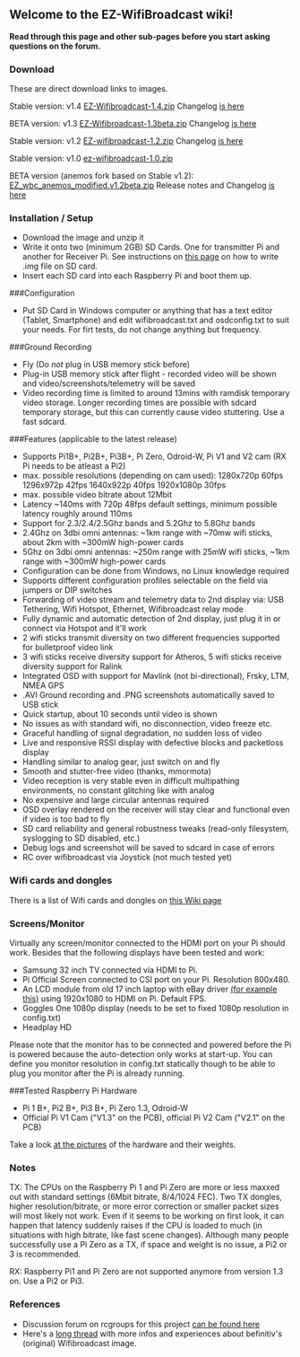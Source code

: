 ## Welcome to the EZ-WifiBroadcast wiki!  
**Read through this page and other sub-pages before you start asking questions on the forum.**

### Download
These are direct download links to images.  

Stable version: v1.4 [EZ-Wifibroadcast-1.4.zip](https://drive.google.com/open?id=0BxyIDQpjwq9YWk9mLWR1b0JENDg) Changelog [is here](https://github.com/bortek/EZ-WifiBroadcast/wiki/V1.4-Changelog)


BETA version: v1.3 [EZ-Wifibroadcast-1.3beta.zip](https://docs.google.com/uc?id=0B8ke2EKPqvORazlSb3hxS0hOOTA&export=download) Changelog [is here](https://github.com/bortek/EZ-WifiBroadcast/wiki/v1.3BETA-Changelog)

Stable version: v1.2 [EZ-wifibroadcast-1.2.zip](https://drive.google.com/uc?id=0B8ke2EKPqvORRmdUenJ0WmtFc1U&export=download) Changelog [is here](https://github.com/bortek/EZ-WifiBroadcast/wiki/v1.2-Release-Note)

Stable version: v1.0 [ez-wifibroadcast-1.0.zip](https://docs.google.com/uc?id=0B8ke2EKPqvORQU5RYi1EbEpQMUE&export=download)

BETA version (anemos fork based on Stable v1.2): [EZ_wbc_anemos_modified.v1.2beta.zip](https://docs.google.com/uc?id=0Bw6zbFkDkAtKcFNUOENqNzQ3SEk&export=download) Release notes and Changelog [is here](https://github.com/bortek/EZ-WifiBroadcast/wiki/v1.2beta-anemos-Release-Note)


### Installation / Setup
- Download the image and unzip it
- Write it onto two (minimum 2GB) SD Cards. One for transmitter Pi and another for Receiver Pi. See instructions on [this page](https://www.raspberrypi.org/documentation/installation/installing-images/) on how to write .img file on SD card.
- Insert each SD card into each Raspberry Pi and boot them up.


###Configuration
- Put SD Card in Windows computer or anything that has a text editor (Tablet, Smartphone) and edit wifibroadcast.txt and osdconfig.txt to suit your needs. For firt tests, do not change anything but frequency.


###Ground Recording
- Fly (Do _not_ plug in USB memory stick before)
- Plug-in USB memory stick after flight - recorded video will be shown and video/screenshots/telemetry will be saved
- Video recording time is limited to around 13mins with ramdisk temporary video storage. Longer recording times are possible with sdcard temporary storage, but this can currently cause video stuttering. Use a fast sdcard.


###Features
(applicable to the latest release)
- Supports Pi1B+, Pi2B+, Pi3B+, Pi Zero, Odroid-W, Pi V1 and V2 cam (RX Pi needs to be atleast a Pi2)
- max. possible resolutions (depending on cam used):
1280x720p 60fps
1296x972p 42fps
1640x922p 40fps
1920x1080p 30fps
- max. possible video bitrate about 12Mbit
- Latency ~140ms with 720p 48fps default settings, minimum possible latency roughly around 110ms
- Support for 2.3/2.4/2.5Ghz bands and 5.2Ghz to 5.8Ghz bands
- 2.4Ghz on 3dbi omni antennas: ~1km range with ~70mw wifi sticks, about 2km with ~300mW high-power cards
- 5Ghz on 3dbi omni antennas: ~250m range with 25mW wifi sticks, ~1km range with ~300mW high-power cards
- Configuration can be done from Windows, no Linux knowledge required
- Supports different configuration profiles selectable on the field via jumpers or DIP switches
- Forwarding of video stream and telemetry data to 2nd display via: USB Tethering, Wifi Hotspot, Ethernet, Wifibroadcast relay mode
- Fully dynamic and automatic detection of 2nd display, just plug it in or connect via Hotspot and it'll work
- 2 wifi sticks transmit diversity on two different frequencies supported for bulletproof video link
- 3 wifi sticks receive diversity support for Atheros, 5 wifi sticks receive diversity support for Ralink
- Integrated OSD with support for Mavlink (not bi-directional), Frsky, LTM, NMEA GPS
- .AVI Ground recording and .PNG screenshots automatically saved to USB stick
- Quick startup, about 10 seconds until video is shown
- No issues as with standard wifi, no disconnection, video freeze etc.
- Graceful handling of signal degradation, no sudden loss of video
- Live and responsive RSSI display with defective blocks and packetloss display
- Handling similar to analog gear, just switch on and fly
- Smooth and stutter-free video (thanks, mmormota)
- Video reception is very stable even in difficult multipathing environments, no constant glitching like with analog
- No expensive and large circular antennas required
- OSD overlay rendered on the receiver will stay clear and functional even if video is too bad to fly
- SD card reliability and general robustness tweaks (read-only filesystem, syslogging to SD disabled, etc.)
- Debug logs and screenshot will be saved to sdcard in case of errors
- RC over wifibroadcast via Joystick (not much tested yet)


### Wifi cards and dongles
There is a list of Wifi cards and dongles on [this Wiki page](https://github.com/bortek/EZ-WifiBroadcast/wiki/List-of-Wifi-cards-and-doungles)

### Screens/Monitor
Virtually any screen/monitor connected to the HDMI port on your Pi should work. Besides that the following displays have been tested and work:
 - Samsung 32 inch TV connected via HDMI to Pi.
 - Pi Official Screen connected to CSI port on your Pi. Resolution 800x480.
 - An LCD module from old 17 inch laptop with eBay driver [(for example this)](http://www.ebay.com/itm/HDMI-VGA-2AV-Lcd-controller-Board-VS-TY2662-V1-for-LCD-panel-Only-driver-board-/181596796562?hash=item2a48033692:g:TGEAAOSwQJhUdwFZ) using 1920x1080 to HDMI on Pi. Default FPS.
 - Goggles One 1080p display (needs to be set to fixed 1080p resolution in config.txt)
 - Headplay HD

Please note that the monitor has to be connected and powered before the Pi is powered because the auto-detection only works at start-up. You can define you monitor resolution in config.txt statically though to be able to plug you monitor after the Pi is already running.

###Tested Raspberry Pi Hardware
- Pi 1 B+, Pi2 B+, Pi3 B+, Pi Zero 1.3, Odroid-W
- Official Pi V1 Cam ("V1.3" on the PCB), official Pi V2 Cam ("V2.1" on the PCB)

Take a look [at the pictures](https://github.com/bortek/EZ-WifiBroadcast/wiki/Pictures) of the hardware and their weights.

### Notes
TX: The CPUs on the Raspberry Pi 1 and Pi Zero are more or less maxxed out with standard settings (6Mbit bitrate, 8/4/1024 FEC). Two TX dongles, higher resolution/bitrate, or more error correction or smaller packet sizes will most likely not work. Even if it seems to be working on first look, it can happen that latency suddenly raises if the CPU is loaded to much (in situations with high bitrate, like fast scene changes). Although many people successfully use a Pi Zero as a TX, if space and weight is no issue, a Pi2 or 3 is recommended.


RX: Raspberry Pi1 and Pi Zero are not supported anymore from version 1.3 on. Use a Pi2 or Pi3.

### References
- Discussion forum on rcgroups for this project [can be found here](http://www.rcgroups.com/forums/showthread.php?t=2664393)
- Here's a [long thread](http://www.rcgroups.com/forums/showthread.php?t=2454052) with more infos and experiences about befinitiv's (original) Wifibroadcast image.  
